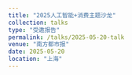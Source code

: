 ```yaml
---
title: "2025人工智能+消费主题沙龙"
collection: talks
type: "受邀报告"
permalink: /talks/2025-05-20-talk
venue: "南方都市报"
date: 2025-05-20
location: "上海"
---
```



